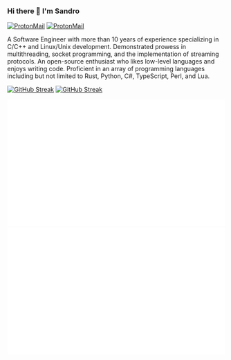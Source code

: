 ### Hi there 👋 I'm Sandro

[![ProtonMail](https://img.shields.io/badge/ProtonMail-8B89CC?style=flat-square&logo=protonmail&logoColor=white)](mailto:f4tb0y@proton.me)
[![ProtonMail](https://img.shields.io/badge/LinkedIn-0077B5?style=flat-square&logo=linkedin&logoColor=white)](https://linkedin.com/in/kala13x/)

A Software Engineer with more than 10 years of experience specializing in C/C++ and Linux/Unix development. Demonstrated prowess in multithreading, socket programming, and the implementation of streaming protocols. An open-source enthusiast who likes low-level languages and enjoys writing code. Proficient in an array of programming languages including but not limited to Rust, Python, C#, TypeScript, Perl, and Lua.

[![GitHub Streak](https://github-readme-streak-stats.herokuapp.com?user=kala13x&theme=gruvbox_duo&hide_border=true)](https://github.com/kala13x)
[![GitHub Streak](https://streak-stats.demolab.com?user=kala13x&theme=gruvbox_duo&hide_border=true)](https://github.com/kala13x)

[![GitHub Statistics](https://raw.githubusercontent.com/kala13x/github-stats-transparent/output/generated/overview.svg)](https://github.com/kala13x)
[![GitHub Top Languages](https://raw.githubusercontent.com/kala13x/github-stats-transparent/output/generated/languages.svg)](https://github.com/kala13x)

<!--
**kala13x/kala13x** is a ✨ _special_ ✨ repository because its `README.md` (this file) appears on your GitHub profile.

Here are some ideas to get you started:

- 🔭 I’m currently working on ...
- 🌱 I’m currently learning ...
- 👯 I’m looking to collaborate on ...
- 🤔 I’m looking for help with ...
- 💬 Ask me about ...
- 📫 How to reach me: ...
- 😄 Pronouns: ...
- ⚡ Fun fact: ...
-->
